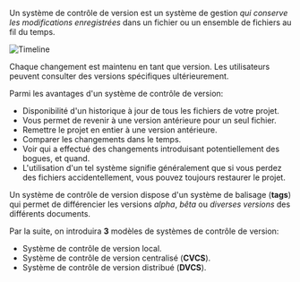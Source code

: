 Un système de contrôle de version est un système de gestion _qui conserve les
modifications enregistrées_ dans un fichier ou un ensemble de fichiers au
fil du temps.

![Timeline](/devopsteam/courses/git/git_formation_part1/assets/timeline.png)

Chaque changement est maintenu en tant que version. Les utilisateurs peuvent
consulter des versions spécifiques ultérieurement.

Parmi les avantages d'un système de contrôle de version:

- Disponibilité d'un historique à jour de tous les fichiers de votre projet.
- Vous permet de revenir à une version antérieure pour un seul fichier.
- Remettre le projet en entier à une version antérieure.
- Comparer les changements dans le temps.
- Voir qui a effectué des changements introduisant potentiellement des bogues,
  et quand.
- L'utilisation d'un tel système signifie généralement que si vous perdez des
  fichiers accidentellement, vous pouvez toujours restaurer le projet.

Un système de contrôle de version dispose d'un système de balisage (**tags**)
qui permet de différencier les versions _alpha_, _bêta_ ou _diverses versions_
des différents documents.

Par la suite, on introduira **3** modèles de systèmes de contrôle de version:

- Système de contrôle de version local.
- Système de contrôle de version centralisé (**CVCS**).
- Système de contrôle de version distribué (**DVCS**).
